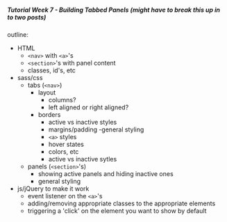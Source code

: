 ##### Tutorial Week 7 - Building Tabbed Panels (might have to break this up in to two posts)

outline:
- HTML
  - `<nav>` with `<a>`'s
  - `<section>`'s with panel content
  - classes, id's, etc
- sass/css
  - tabs (`<nav>`)
    - layout
      - columns?
      - left aligned or right aligned?
    - borders
      - active vs inactive styles
      - margins/padding
    -general styling
      - `<a>` styles
      - hover states
      - colors, etc
      - active vs inactive sytles
  - panels (`<section>`'s)
    - showing active panels and hiding inactive ones
    - general styling
- js/jQuery to make it work
   - event listener on the `<a>`'s
   - adding/removing appropriate classes to the appropriate elements
   - triggering a 'click' on the element you want to show by default

